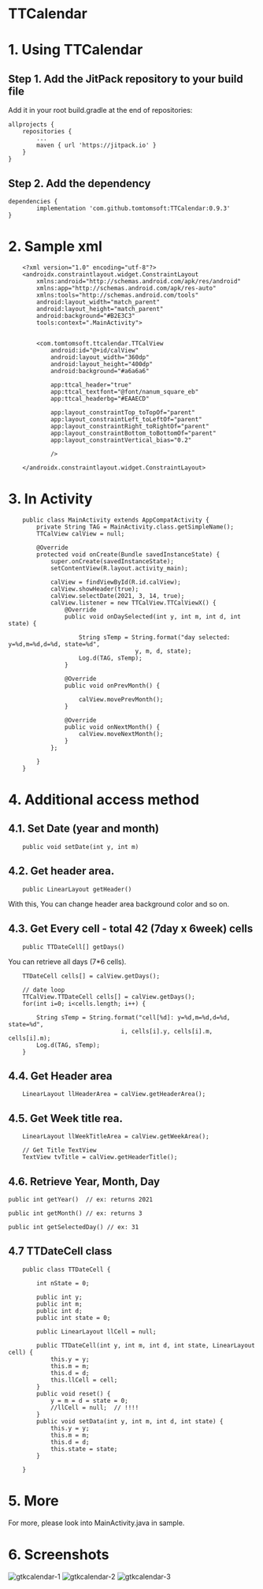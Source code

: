 # TTCalendar

# 1. Using TTCalendar

## Step 1. Add the JitPack repository to your build file

Add it in your root build.gradle at the end of repositories:

	allprojects {
		repositories {
			...
			maven { url 'https://jitpack.io' }
		}
	}
## Step 2. Add the dependency

	dependencies {
	        implementation 'com.github.tomtomsoft:TTCalendar:0.9.3'
	}

# 2. Sample xml
```
	<?xml version="1.0" encoding="utf-8"?>
	<androidx.constraintlayout.widget.ConstraintLayout 
        xmlns:android="http://schemas.android.com/apk/res/android"
		xmlns:app="http://schemas.android.com/apk/res-auto"
		xmlns:tools="http://schemas.android.com/tools"
		android:layout_width="match_parent"
		android:layout_height="match_parent"
		android:background="#B2E3C3"
		tools:context=".MainActivity">


		<com.tomtomsoft.ttcalendar.TTCalView
			android:id="@+id/calView"
			android:layout_width="360dp"
			android:layout_height="400dp"
			android:background="#a6a6a6"

			app:ttcal_header="true"
			app:ttcal_textfont="@font/nanum_square_eb"
			app:ttcal_headerbg="#EAAECD"

			app:layout_constraintTop_toTopOf="parent"
			app:layout_constraintLeft_toLeftOf="parent"
			app:layout_constraintRight_toRightOf="parent"
			app:layout_constraintBottom_toBottomOf="parent"
			app:layout_constraintVertical_bias="0.2"

			/>

	</androidx.constraintlayout.widget.ConstraintLayout>
```


# 3. In Activity

```
	public class MainActivity extends AppCompatActivity {
		private String TAG = MainActivity.class.getSimpleName();
		TTCalView calView = null;

		@Override
		protected void onCreate(Bundle savedInstanceState) {
			super.onCreate(savedInstanceState);
			setContentView(R.layout.activity_main);

			calView = findViewById(R.id.calView);
			calView.showHeader(true);
			calView.selectDate(2021, 3, 14, true);
			calView.listener = new TTCalView.TTCalViewX() {
				@Override
				public void onDaySelected(int y, int m, int d, int state) {

					String sTemp = String.format("day selected: y=%d,m=%d,d=%d, state=%d", 
                                    y, m, d, state);
					Log.d(TAG, sTemp);
				}

				@Override
				public void onPrevMonth() {

					calView.movePrevMonth();
				}

				@Override
				public void onNextMonth() {
					calView.moveNextMonth();
				}
			};

		}
	}
```
# 4. Additional access method


## 4.1. Set Date (year and month)
		public void setDate(int y, int m)

## 4.2. Get header area.

        public LinearLayout getHeader()

With this, You can change header area background color and so on.
   
## 4.3. Get Every cell - total 42 (7day x 6week) cells
        public TTDateCell[] getDays()



You can retrieve all days (7*6 cells).

		TTDateCell cells[] = calView.getDays();

        // date loop
        TTCalView.TTDateCell cells[] = calView.getDays();
        for(int i=0; i<cells.length; i++) {

            String sTemp = String.format("cell[%d]: y=%d,m=%d,d=%d, state=%d",
                                    i, cells[i].y, cells[i].m, cells[i].m);
            Log.d(TAG, sTemp);
        }

## 4.4. Get Header area
        LinearLayout llHeaderArea = calView.getHeaderArea();

## 4.5. Get Week title rea.
        LinearLayout llWeekTitleArea = calView.getWeekArea();

        // Get Title TextView
        TextView tvTitle = calView.getHeaderTitle();


## 4.6. Retrieve Year, Month, Day
	
	public int getYear()  // ex: returns 2021

	public int getMonth() // ex: returns 3

	public int getSelectedDay() // ex: 31


## 4.7 TTDateCell class


		public class TTDateCell {

			int nState = 0;

			public int y;
			public int m;
			public int d;
			public int state = 0;

			public LinearLayout llCell = null;

			public TTDateCell(int y, int m, int d, int state, LinearLayout cell) {
				this.y = y;
				this.m = m;
				this.d = d;
				this.llCell = cell;
			}
			public void reset() {
				y = m = d = state = 0;
				//llCell = null;  // !!!!
			}
			public void setData(int y, int m, int d, int state) {
				this.y = y;
				this.m = m;
				this.d = d;
				this.state = state;
			}

		}	


# 5. More

For more, please look into MainActivity.java in sample.

# 6. Screenshots

![gtkcalendar-1](https://user-images.githubusercontent.com/55382461/111071418-79425900-8519-11eb-9c3c-393100afb5ad.png)
![gtkcalendar-2](https://user-images.githubusercontent.com/55382461/111071420-7ba4b300-8519-11eb-9ec8-4a0bf5d3ece2.png)
![gtkcalendar-3](https://user-images.githubusercontent.com/55382461/111071427-7f383a00-8519-11eb-9541-199a87debd9d.png)


